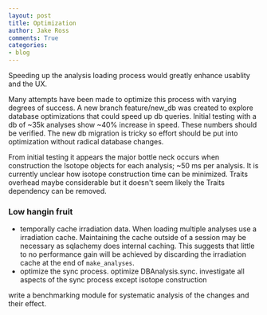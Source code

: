 ```yaml
---
layout: post
title: Optimization
author: Jake Ross
comments: True
categories: 
- blog 
---
```


<!--========================== Blog =========================-->
Speeding up the analysis loading process would greatly enhance usablity and the UX. 

Many attempts have been made to optimize this process with varying degrees of success.
A new branch feature/new_db was created to explore database optimizations that could speed up db queries. Initial
testing with a db of ~35k analyses show ~40% increase in speed. These numbers should be verified. The new db migration
is tricky so effort should be put into optimization without radical database changes. 

From initial testing it appears the major bottle neck occurs when construction the Isotope objects for each
analysis; ~50 ms per analysis. It is currently unclear how isotope construction time can be minimized. 
Traits overhead maybe considerable but it doesn't seem likely the Traits dependency can be removed. 

### Low hangin fruit

- temporally cache irradiation data. When loading multiple analyses use a irradiation cache. Maintaining
 the cache outside of a session may be necessary as sqlachemy does internal caching. This suggests that 
 little to no performance gain will be achieved by discarding the irradiation cache at the end of ``make_analyses``.
- optimize the sync process. optimize DBAnalysis.sync. investigate all aspects of the sync process except isotope
 construction
 
write a benchmarking module for systematic analysis of the changes and their effect. 

<!--=========================== EOF =========================-->